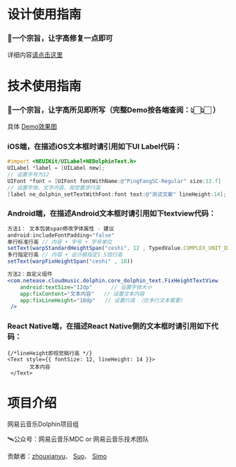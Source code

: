 # 设计使用指南
### 📐一个宗旨，让字高修复一点即可
详细内容[请点击这里](https://github.com/SimoXiao/LineHeight-Fix-iOS-Android/releases/tag/Sketch-LineHeight-Auto-Fix-V2.1)



# 技术使用指南

### 🔨一个宗旨，让字高所见即所写（完整Demo按各端查阅：👆🏻👆🏻 ）    
具体 [Demo效果图](https://user-images.githubusercontent.com/19188214/170270296-4fc8bb93-6970-4a91-a87c-14b2f85efb81.png)

### iOS端，在描述iOS文本框时请引用如下UI Label代码：

```objectivec
#import <NEUIKit/UILabel+NEDolphinText.h>
UILabel *label = [UILabel new];
// 设置字号为12
UIFont *font = [UIFont fontWithName:@"PingFangSC-Regular" size:12.f]
// 设置字体、文字内容、视觉要求行高
[label ne_dolphin_setTextWithFont:font text:@"测试文案" lineHeight:14];
```

### Android端，在描述Android文本框时请引用如下textview代码：

```jsx
方法1： 文本包装span修改字体属性 - 建议
android:includeFontPadding="false"
单行标准行高 // 内容 + 字号 + 字号单位
setText(warpStandardHeightSpan("ceshi", 12 , TypedValue.COMPLEX_UNIT_DIP))
多行指定行高 // 内容 + 设计稿指定1.5倍行高
setText(warpFixHeightSpan("ceshi" , 18))

方法2：自定义组件
<com.netease.cloudmusic.dolphin.core_dolphin_text.FixHeightTextView
    android:textSize="12dp"      // 设置字体大小
    app:fixContent="文本内容"   // 设置文本内容
    app:fixLineHeight="18dp"   // 设置行高 （仅多行文本需要）
 />
```

### React Native端，在描述React Native侧的文本框时请引用如下代码：

```tsx
{/*lineHeight即视觉稿行高 */}
<Text style={{ fontSize: 12, lineHeight: 14 }}>
       文本内容
 </Text>

```
# 项目介绍

网易云音乐Dolphin项目组

🛰公众号：网易云音乐MDC or 网易云音乐技术团队

贡献者：[zhouxianyu](https://github.com/zhouxianyu)、 [Suo](https://github.com/suoyuesmile)、 [Simo](https://github.com/SimoXiao)
